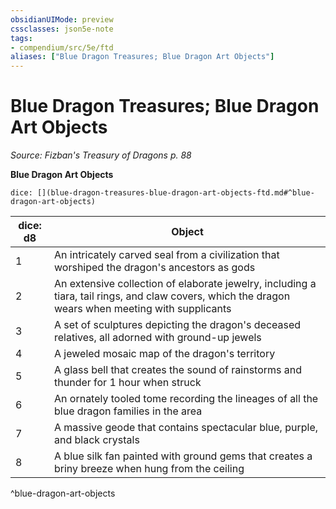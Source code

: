 ```yaml
---
obsidianUIMode: preview
cssclasses: json5e-note
tags:
- compendium/src/5e/ftd
aliases: ["Blue Dragon Treasures; Blue Dragon Art Objects"]
---
```

# Blue Dragon Treasures; Blue Dragon Art Objects
*Source: Fizban's Treasury of Dragons p. 88* 

**Blue Dragon Art Objects**

`dice: [](blue-dragon-treasures-blue-dragon-art-objects-ftd.md#^blue-dragon-art-objects)`

| dice: d8 | Object |
|----------|--------|
| 1 | An intricately carved seal from a civilization that worshiped the dragon's ancestors as gods |
| 2 | An extensive collection of elaborate jewelry, including a tiara, tail rings, and claw covers, which the dragon wears when meeting with supplicants |
| 3 | A set of sculptures depicting the dragon's deceased relatives, all adorned with ground-up jewels |
| 4 | A jeweled mosaic map of the dragon's territory |
| 5 | A glass bell that creates the sound of rainstorms and thunder for 1 hour when struck |
| 6 | An ornately tooled tome recording the lineages of all the blue dragon families in the area |
| 7 | A massive geode that contains spectacular blue, purple, and black crystals |
| 8 | A blue silk fan painted with ground gems that creates a briny breeze when hung from the ceiling |
^blue-dragon-art-objects